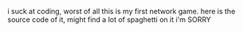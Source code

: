i suck at coding, worst of all this is my first network game.
here is the source code of it, might find a lot of spaghetti on it i'm SORRY

